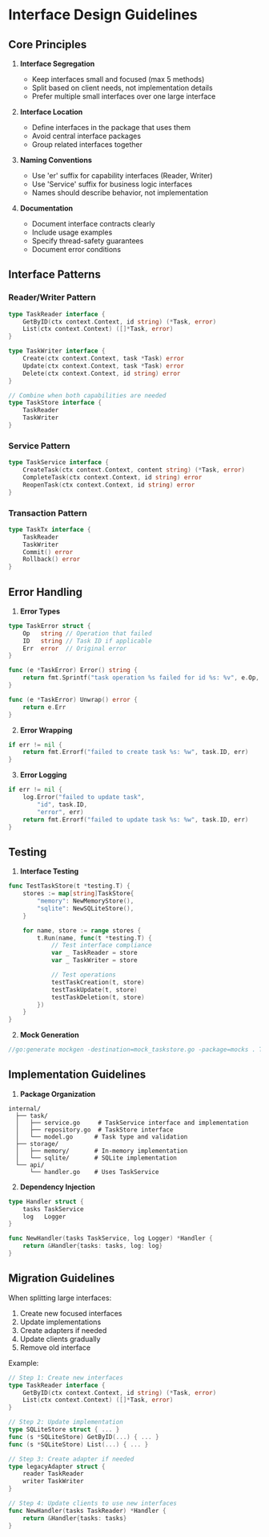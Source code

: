 # Interface Design Guidelines

## Core Principles

1. **Interface Segregation**
   - Keep interfaces small and focused (max 5 methods)
   - Split based on client needs, not implementation details
   - Prefer multiple small interfaces over one large interface

2. **Interface Location**
   - Define interfaces in the package that uses them
   - Avoid central interface packages
   - Group related interfaces together

3. **Naming Conventions**
   - Use 'er' suffix for capability interfaces (Reader, Writer)
   - Use 'Service' suffix for business logic interfaces
   - Names should describe behavior, not implementation

4. **Documentation**
   - Document interface contracts clearly
   - Include usage examples
   - Specify thread-safety guarantees
   - Document error conditions

## Interface Patterns

### Reader/Writer Pattern
```go
type TaskReader interface {
    GetByID(ctx context.Context, id string) (*Task, error)
    List(ctx context.Context) ([]*Task, error)
}

type TaskWriter interface {
    Create(ctx context.Context, task *Task) error
    Update(ctx context.Context, task *Task) error
    Delete(ctx context.Context, id string) error
}

// Combine when both capabilities are needed
type TaskStore interface {
    TaskReader
    TaskWriter
}
```

### Service Pattern
```go
type TaskService interface {
    CreateTask(ctx context.Context, content string) (*Task, error)
    CompleteTask(ctx context.Context, id string) error
    ReopenTask(ctx context.Context, id string) error
}
```

### Transaction Pattern
```go
type TaskTx interface {
    TaskReader
    TaskWriter
    Commit() error
    Rollback() error
}
```

## Error Handling

1. **Error Types**
```go
type TaskError struct {
    Op   string // Operation that failed
    ID   string // Task ID if applicable
    Err  error  // Original error
}

func (e *TaskError) Error() string {
    return fmt.Sprintf("task operation %s failed for id %s: %v", e.Op, e.ID, e.Err)
}

func (e *TaskError) Unwrap() error {
    return e.Err
}
```

2. **Error Wrapping**
```go
if err != nil {
    return fmt.Errorf("failed to create task %s: %w", task.ID, err)
}
```

3. **Error Logging**
```go
if err != nil {
    log.Error("failed to update task",
        "id", task.ID,
        "error", err)
    return fmt.Errorf("failed to update task %s: %w", task.ID, err)
}
```

## Testing

1. **Interface Testing**
```go
func TestTaskStore(t *testing.T) {
    stores := map[string]TaskStore{
        "memory": NewMemoryStore(),
        "sqlite": NewSQLiteStore(),
    }

    for name, store := range stores {
        t.Run(name, func(t *testing.T) {
            // Test interface compliance
            var _ TaskReader = store
            var _ TaskWriter = store

            // Test operations
            testTaskCreation(t, store)
            testTaskUpdate(t, store)
            testTaskDeletion(t, store)
        })
    }
}
```

2. **Mock Generation**
```go
//go:generate mockgen -destination=mock_taskstore.go -package=mocks . TaskStore
```

## Implementation Guidelines

1. **Package Organization**
```
internal/
  ├── task/
  │   ├── service.go     # TaskService interface and implementation
  │   ├── repository.go  # TaskStore interface
  │   └── model.go      # Task type and validation
  ├── storage/
  │   ├── memory/       # In-memory implementation
  │   └── sqlite/       # SQLite implementation
  └── api/
      └── handler.go    # Uses TaskService
```

2. **Dependency Injection**
```go
type Handler struct {
    tasks TaskService
    log   Logger
}

func NewHandler(tasks TaskService, log Logger) *Handler {
    return &Handler{tasks: tasks, log: log}
}
```

## Migration Guidelines

When splitting large interfaces:

1. Create new focused interfaces
2. Update implementations
3. Create adapters if needed
4. Update clients gradually
5. Remove old interface

Example:
```go
// Step 1: Create new interfaces
type TaskReader interface {
    GetByID(ctx context.Context, id string) (*Task, error)
    List(ctx context.Context) ([]*Task, error)
}

// Step 2: Update implementation
type SQLiteStore struct { ... }
func (s *SQLiteStore) GetByID(...) { ... }
func (s *SQLiteStore) List(...) { ... }

// Step 3: Create adapter if needed
type legacyAdapter struct {
    reader TaskReader
    writer TaskWriter
}

// Step 4: Update clients to use new interfaces
func NewHandler(tasks TaskReader) *Handler {
    return &Handler{tasks: tasks}
}
``` 